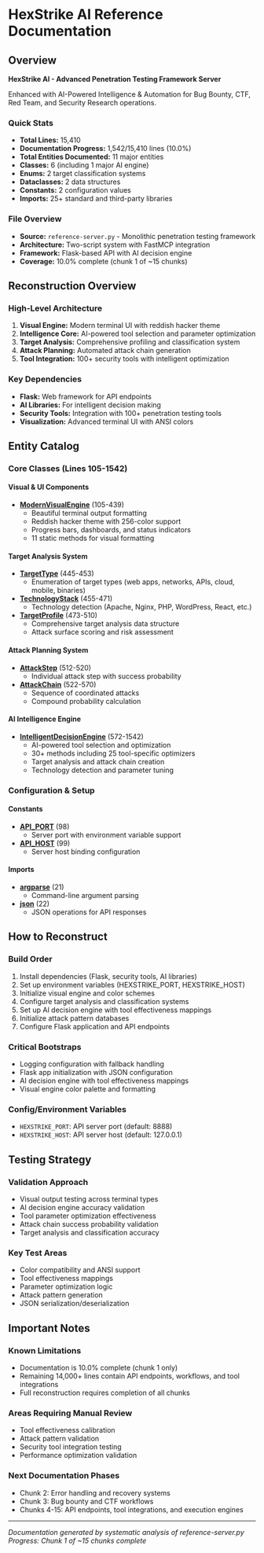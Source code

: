 # HexStrike AI Reference Documentation

## Overview

**HexStrike AI - Advanced Penetration Testing Framework Server**

Enhanced with AI-Powered Intelligence & Automation for Bug Bounty, CTF, Red Team, and Security Research operations.

### Quick Stats
- **Total Lines:** 15,410
- **Documentation Progress:** 1,542/15,410 lines (10.0%)
- **Total Entities Documented:** 11 major entities
- **Classes:** 6 (including 1 major AI engine)
- **Enums:** 2 target classification systems
- **Dataclasses:** 2 data structures
- **Constants:** 2 configuration values
- **Imports:** 25+ standard and third-party libraries

### File Overview
- **Source:** `reference-server.py` - Monolithic penetration testing framework
- **Architecture:** Two-script system with FastMCP integration
- **Framework:** Flask-based API with AI decision engine
- **Coverage:** 10.0% complete (chunk 1 of ~15 chunks)

## Reconstruction Overview

### High-Level Architecture
1. **Visual Engine:** Modern terminal UI with reddish hacker theme
2. **Intelligence Core:** AI-powered tool selection and parameter optimization
3. **Target Analysis:** Comprehensive profiling and classification system
4. **Attack Planning:** Automated attack chain generation
5. **Tool Integration:** 100+ security tools with intelligent optimization

### Key Dependencies
- **Flask:** Web framework for API endpoints
- **AI Libraries:** For intelligent decision making
- **Security Tools:** Integration with 100+ penetration testing tools
- **Visualization:** Advanced terminal UI with ANSI colors

## Entity Catalog

### Core Classes (Lines 105-1542)

#### Visual & UI Components
- **[ModernVisualEngine](support/class.ModernVisualEngine.md)** (105-439)
  - Beautiful terminal output formatting
  - Reddish hacker theme with 256-color support
  - Progress bars, dashboards, and status indicators
  - 11 static methods for visual formatting

#### Target Analysis System
- **[TargetType](support/enum.TargetType.md)** (445-453)
  - Enumeration of target types (web apps, networks, APIs, cloud, mobile, binaries)
- **[TechnologyStack](support/enum.TechnologyStack.md)** (455-471)
  - Technology detection (Apache, Nginx, PHP, WordPress, React, etc.)
- **[TargetProfile](support/dataclass.TargetProfile.md)** (473-510)
  - Comprehensive target analysis data structure
  - Attack surface scoring and risk assessment

#### Attack Planning System
- **[AttackStep](support/dataclass.AttackStep.md)** (512-520)
  - Individual attack step with success probability
- **[AttackChain](support/class.AttackChain.md)** (522-570)
  - Sequence of coordinated attacks
  - Compound probability calculation

#### AI Intelligence Engine
- **[IntelligentDecisionEngine](support/class.IntelligentDecisionEngine.md)** (572-1542)
  - AI-powered tool selection and optimization
  - 30+ methods including 25 tool-specific optimizers
  - Target analysis and attack chain creation
  - Technology detection and parameter tuning

### Configuration & Setup

#### Constants
- **[API_PORT](entities/constant.config.API_PORT.md)** (98)
  - Server port with environment variable support
- **[API_HOST](entities/constant.config.API_HOST.md)** (99)
  - Server host binding configuration

#### Imports
- **[argparse](entities/import.standard.argparse.md)** (21)
  - Command-line argument parsing
- **[json](entities/import.standard.json.md)** (22)
  - JSON operations for API responses

## How to Reconstruct

### Build Order
1. Install dependencies (Flask, security tools, AI libraries)
2. Set up environment variables (HEXSTRIKE_PORT, HEXSTRIKE_HOST)
3. Initialize visual engine and color schemes
4. Configure target analysis and classification systems
5. Set up AI decision engine with tool effectiveness mappings
6. Initialize attack pattern databases
7. Configure Flask application and API endpoints

### Critical Bootstraps
- Logging configuration with fallback handling
- Flask app initialization with JSON configuration
- AI decision engine with tool effectiveness mappings
- Visual engine color palette and formatting

### Config/Environment Variables
- `HEXSTRIKE_PORT`: API server port (default: 8888)
- `HEXSTRIKE_HOST`: API server host (default: 127.0.0.1)

## Testing Strategy

### Validation Approach
- Visual output testing across terminal types
- AI decision engine accuracy validation
- Tool parameter optimization effectiveness
- Attack chain success probability validation
- Target analysis and classification accuracy

### Key Test Areas
- Color compatibility and ANSI support
- Tool effectiveness mappings
- Parameter optimization logic
- Attack pattern generation
- JSON serialization/deserialization

## Important Notes

### Known Limitations
- Documentation is 10.0% complete (chunk 1 only)
- Remaining 14,000+ lines contain API endpoints, workflows, and tool integrations
- Full reconstruction requires completion of all chunks

### Areas Requiring Manual Review
- Tool effectiveness calibration
- Attack pattern validation
- Security tool integration testing
- Performance optimization validation

### Next Documentation Phases
- Chunk 2: Error handling and recovery systems
- Chunk 3: Bug bounty and CTF workflows
- Chunks 4-15: API endpoints, tool integrations, and execution engines

---

*Documentation generated by systematic analysis of reference-server.py*
*Progress: Chunk 1 of ~15 chunks complete*
